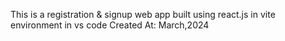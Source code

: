 This is a registration & signup web app built using react.js in vite environment in vs code
Created At: March,2024
